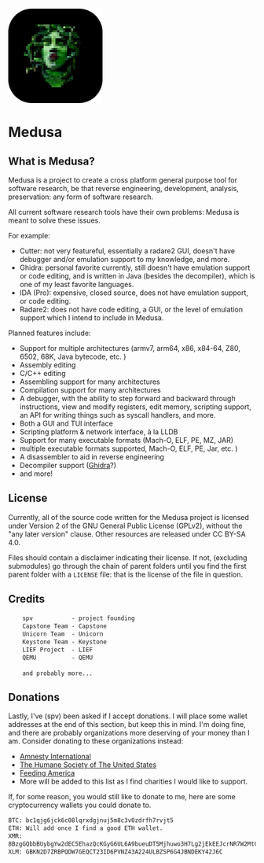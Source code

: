 ![Medusa logo](/res/medusa_logo_lus_rounded.png)

# Medusa
## What is Medusa?
Medusa is a project to create a cross platform general purpose tool for software
research, be that reverse engineering, development, analysis, preservation: any
form of software research.

All current software research tools have their own problems: Medusa is meant to
solve these issues.

For example:
- Cutter: not very featureful, essentially a radare2 GUI, doesn't have
  debugger and/or emulation support to my knowledge, and more.
- Ghidra: personal favorite currently, still doesn't have emulation support
  or code editing, and is written in Java (besides the decompiler), which is
  one of my least favorite languages.
- IDA (Pro): expensive, closed source, does not have emulation support,
  or code editing.
- Radare2: does not have code editing, a GUI, or the level of emulation support
  which I intend to include in Medusa.

Planned features include:
- Support for multiple architectures (armv7, arm64, x86, x84-64, Z80, 6502, 68K,
  Java bytecode, etc. )
- Assembly editing
- C/C++ editing
- Assembling support for many architectures
- Compilation support for many architectures
- A debugger, with the ability to step forward and backward through
  instructions, view and modify registers, edit memory, scripting support,
  an API for writing things such as syscall handlers, and more.
- Both a GUI and TUI interface
- Scripting platform & network interface, à la LLDB
- Support for many executable formats (Mach-O, ELF, PE, MZ, JAR)
- multiple executable formats supported, Mach-O, ELF, PE, Jar, etc. )
- A disassembler to aid in reverse engineering
- Decompiler support ([Ghidra](https://www.ghidra-sre.org)?)
- and more!

## License
Currently, all of the source code written for the Medusa project is licensed
under Version 2 of the GNU General Public License (GPLv2), without the "any
later version" clause.
Other resources are released under CC BY-SA 4.0.

Files should contain a disclaimer indicating their license. If not, (excluding
submodules) go through the chain of parent folders until you find the first
parent folder with a `LICENSE` file: that is the license of the file in
question.

## Credits
```
    spv           - project founding
    Capstone Team - Capstone
    Unicorn Team  - Unicorn
    Keystone Team - Keystone
    LIEF Project  - LIEF
    QEMU          - QEMU
    
    and probably more...
```

## Donations
Lastly, I've (spv) been asked if I accept donations. I will place some wallet
addresses at the end of this section, but keep this in mind. I'm doing fine, and
there are probably organizations more deserving of your money than I am.
Consider donating to these organizations instead:
- [Amnesty International](https://www.amnesty.org/)
- [The Humane Society of The United States](https://www.humanesociety.org/)
- [Feeding America](https://www.feedingamerica.org/)
- More will be added to this list as I find charities I would like to
  support.

If, for some reason, you would still like to donate to me, here are some
cryptocurrency wallets you could donate to.

```
BTC: bc1qjg6jck6c08lqrxdgjnuj5m8c3v0zdrfh7rvjt5
ETH: Will add once I find a good ETH wallet.
XMR: 8BzgGQbbBUybgYw2dEC5EhazQcKGyG6UL6A9bueuDT5Mjhuwo3H7Lg2jEkEEJcrNR7W2MtCKfoRkEBxi3JjztwHj1VwMV2u
XLM: GBKN2D7ZRBPQDW7GEQCT23ID6PVNZ43A224ULBZSP6G4JBNDEKY42J6C
```